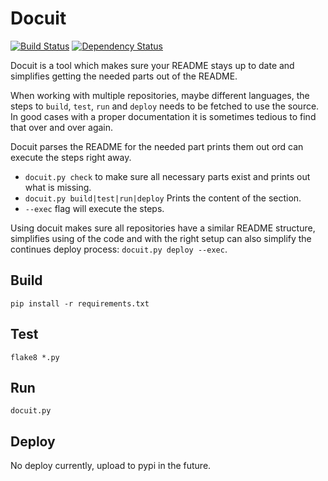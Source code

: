 # Docuit

[![Build Status](https://travis-ci.org/TooAngel/docuit.svg?branch=master)](https://travis-ci.org/TooAngel/docuit)
[![Dependency Status](https://www.versioneye.com/user/projects/57265586a0ca35004baf713c/badge.svg?style=flat)](https://www.versioneye.com/user/projects/57265586a0ca35004baf713c)

Docuit is a tool which makes sure your README stays up to date
and simplifies getting the needed parts out of the README.

When working with multiple repositories, maybe different languages, the steps
to `build`, `test`, `run` and `deploy` needs to be fetched to use the source.
In good cases with a proper documentation it is sometimes tedious to find that
over and over again.

Docuit parses the README for the needed part prints them out ord can execute
the steps right away.  

 - `docuit.py check` to make sure all necessary parts exist and prints out what
   is missing.
 - `docuit.py build|test|run|deploy` Prints the content of the section.
 - `--exec` flag will execute the steps.
 
Using docuit makes sure all repositories have a similar README structure, simplifies
using of the code and with the right setup can also simplify the continues deploy
process: `docuit.py deploy --exec`.
 


## Build

`pip install -r requirements.txt`

## Test

`flake8 *.py`

## Run

`docuit.py` 

## Deploy

No deploy currently, upload to pypi in the future.
